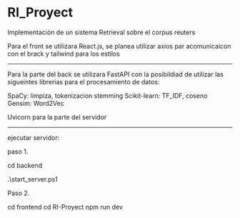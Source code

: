 # RI_Proyect
Implementación de un sistema Retrieval sobre el corpus reuters



Para el front se utilizara React.js, se planea utilizar axios par acomunicaicon con el brack  y tailwind para los estilos 

------------------
Para la parte del back se utilizara FastAPI con la posibildiad de utilizar las sigueintes librerias para el procesamiento de datos:

SpaCy: limpiza, tokenizacion stemming
Scikit-learn: TF_IDF, coseno 
Gensim: Word2Vec

Uvicorn para la parte del servidor 

----
ejecutar servidor: 

paso 1.

cd backend 

.\start_server.ps1

Paso 2.

cd frontend 
cd RI-Proyect
npm run dev



 